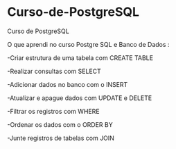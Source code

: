 # Curso-de-PostgreSQL
Curso de PostgreSQL

O que aprendi no curso Postgre SQL e Banco de Dados :

-Criar estrutura de uma tabela com CREATE TABLE

-Realizar consultas com SELECT

-Adicionar dados no banco com o INSERT

-Atualizar e apague dados com UPDATE e DELETE

-Filtrar os registros com WHERE

-Ordenar os dados com o ORDER BY

-Junte registros de tabelas com JOIN
